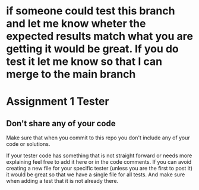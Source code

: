 # if someone could test this branch and let me know wheter the expected results match what you are getting it would be great. If you do test it let me know so that I can merge to the main branch

# Assignment 1 Tester
## Don't share any of your code
Make sure that when you commit to this repo you don't include any of your code or solutions.

If your tester code has something that is not straight forward or needs more explaining feel free to add it here or in the code comments.
If you can avoid creating a new file for your specific tester (unless you are the first to post it) it would be great so that we have a single file for all tests. And make sure when adding a test that it is not already there.
